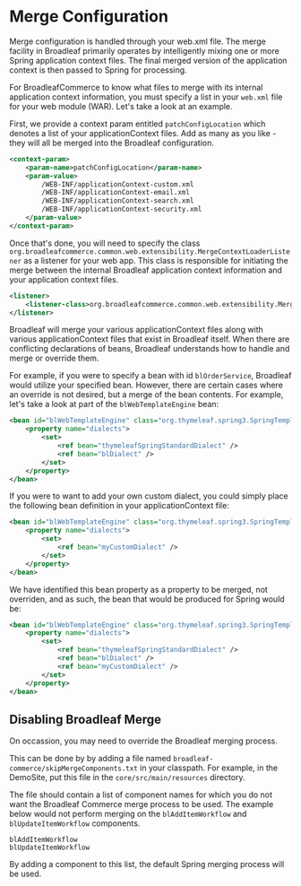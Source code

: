 # Merge Configuration

Merge configuration is handled through your web.xml file. The merge facility in Broadleaf primarily operates by intelligently mixing one or more Spring application context files. The final merged version of the application context is then passed to Spring for processing. 

For BroadleafCommerce to know what files to merge with its internal application context information, you must specify a list in your `web.xml` file for your web module (WAR). Let's take a look at an example.

First, we provide a context param entitled `patchConfigLocation` which denotes a list of your applicationContext files. Add as many as you like - they will all be merged into the Broadleaf configuration. 

```xml
<context-param>
    <param-name>patchConfigLocation</param-name>
    <param-value>
        /WEB-INF/applicationContext-custom.xml
        /WEB-INF/applicationContext-email.xml
        /WEB-INF/applicationContext-search.xml
        /WEB-INF/applicationContext-security.xml
    </param-value>
</context-param>
```

Once that's done, you will need to specify the class `org.broadleafcommerce.common.web.extensibility.MergeContextLoaderListener` as a listener for your web app. This class is responsible for initiating the merge between the internal Broadleaf application context information and your application context files.

```xml
<listener>
    <listener-class>org.broadleafcommerce.common.web.extensibility.MergeContextLoaderListener</listener-class>
</listener>
```

Broadleaf will merge your various applicationContext files along with various applicationContext files that exist in Broadleaf itself. When there are conflicting declarations of beans, Broadleaf understands how to handle and merge or override them.

For example, if you were to specify a bean with id `blOrderService`, Broadleaf would utilize your specified bean. However, there are certain cases where an override is not desired, but a merge of the bean contents. For example, let's take a look at part of the `blWebTemplateEngine` bean:

```xml
<bean id="blWebTemplateEngine" class="org.thymeleaf.spring3.SpringTemplateEngine">
    <property name="dialects">
        <set>
            <ref bean="thymeleafSpringStandardDialect" />
            <ref bean="blDialect" />
        </set>
    </property>
</bean> 
```

If you were to want to add your own custom dialect, you could simply place the following bean definition in your applicationContext file:

```xml
<bean id="blWebTemplateEngine" class="org.thymeleaf.spring3.SpringTemplateEngine">
    <property name="dialects">
        <set>
            <ref bean="myCustomDialect" />
        </set>
    </property>
</bean> 
```

We have identified this bean property as a property to be merged, not overriden, and as such, the bean that would be produced for Spring would be:

```xml
<bean id="blWebTemplateEngine" class="org.thymeleaf.spring3.SpringTemplateEngine">
    <property name="dialects">
        <set>
            <ref bean="thymeleafSpringStandardDialect" />
            <ref bean="blDialect" />
            <ref bean="myCustomDialect" />
        </set>
    </property>
</bean> 
```

## Disabling Broadleaf Merge
On occassion, you may need to override the Broadleaf merging process.

This can be done by by adding a file named `broadleaf-commerce/skipMergeComponents.txt` in your classpath.   For example, in the DemoSite, put this file in the `core/src/main/resources` directory.

The file should contain a list of component names for which you do not want the Broadleaf Commerce merge process to be used.  The example below would not perform merging on the `blAddItemWorkflow` and `blUpdateItemWorkflow` components.

```
blAddItemWorkflow
blUpdateItemWorkflow
```

By adding a component to this list, the default Spring merging process will be used.
